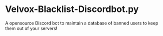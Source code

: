 # Velvox-Blacklist-Discordbot.py
A opensource Discord bot to maintain a database of banned users to keep them out of your servers!
